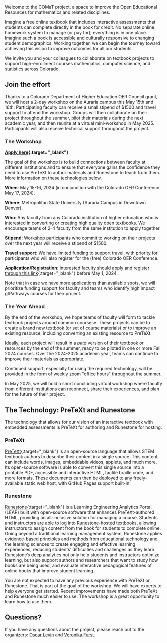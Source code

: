 ---
---

Welcome to the COMaT project, a space to improve the Open Educational Resources for mathematics and related disciplines.

Imagine a free online textbook that includes interactive assessments that students can complete directly in the book for credit.  No separate online homework system to manage (or pay for); everything is in one place.  Imagine such a book is accessible and culturally responsive to changing student demographics.  Working together, we can begin the tourney toward achieving this vision to improve outcomes for all our students.

We invite you and your colleagues to collaborate on textbook projects to support high-enrollment courses mathematics, computer science, and statistics across Colorado.  

## Join the effort

Thanks to a Colorado Department of Higher Education OER Council grant, we will host a 2-day workshop on the Auraria campus this May 15th and 16th. Participating faculty can receive a small stipend of $1500 and travel support to attend the workshop.  Groups will then collaborate on their project throughout the summer, pilot their materials during the next academic year, and then reunite at a virtual mini-workshop in May 2025.  Participants will also receive technical support throughout the project.

### The Workshop

**[Apply here](https://forms.gle/REwa2ZYcuWmFVKTq7){:target="_blank"}**

The goal of the workshop is to build connections between faculty at different institutions and to ensure that everyone gains the confidence they need to use PreTeXt to author materials and Runestone to teach from them.  More information on these technologies below.

**When**: May 15-16, 2024 (in conjunction with the Colorado OER Conference May 17, 2024).

**Where**: Metropolitan State University (Auraria Campus in Downtown Denver).

**Who**: Any faculty from any Colorado institution of higher education who is interested in converting or creating high quality open textbooks.  We encourage teams of 2-4 faculty from the same institution to apply together.

**Stipend**: Workshop participants who commit to working on their projects over the next year will receive a stipend of $1500.

**Travel support**: We have limited funding to support travel, with priority for participants who will also register for the (free) Colorado OER Conference.

**Application/Registration**: Interested faculty should [apply and register through this link](https://forms.gle/REwa2ZYcuWmFVKTq7){:target="_blank"} before May 1, 2024.

Note that in case we have more applications than available spots, we will prioritize funding support for faculty and teams who identify high impact gtPathways courses for their project.

### The Year Ahead

By the end of the workshop, we hope teams of faculty will form to tackle textbook projects around common coursese.  These projects can be to create a brand new textbook (or set of course materials) or to improve an existing resource, including converting an existing resource to PreTeXt.

Ideally, each project will result in a *beta* version of their textbook or resources by the end of the summer, ready to be piloted in one or more Fall 2024 courses. Over the 2024-2025 academic year, teams can continue to improve their materials as appropriate.

Continued support, especially for using the required technology, will be provided in the form of weekly zoom "office hours" throughout the summer.  

In May 2025, we will hold a short concluding virtual workshop where faculty from different institutions can reconnect, share their experiences, and plan for the future of their project.

## The Technology: PreTeXt and Runestone

The technology that allows for our vision of an interactive textbook with embedded assessments is PreTeXt for authoring and Runestone for hosting.  

### PreTeXt

[PreTeXt](https://pretextbook.org/){:target="_blank"} is an open-source language that allows STEM textbook authors to describe their content in a single source. This content can include words, images, embeddable videos, applets, and much more. Its open-source software is able to convert this single source into a printable PDF, accessible and interactive HTML, tactile braille code, and more formats. These documents can then be deployed to any freely-available static web host, with GitHub Pages support built-in.

### Runestone

[Runestone](https://landing.runestone.academy/){:target="_blank"} is a Learning Engineering Analytics Portal (LEAP) built with open-source software that enhances PreTeXt-authored HTML, providing an all-inclusive solution for managing a course. Students and instructors are able to log into Runestone-hosted textbooks, allowing instructors to assign content from the book for students to complete online. Going beyond a traditional learning management system, Runestone applies evidence-based principles and methods from educational technology and the learning sciences to create engaging and effective learning experiences, reducing students’ difficulties and challenges as they learn. Runestone’s deep analytics not only help students and instructors optimize learning, but also support authors and researchers that want to study how books are being used, and evaluate interactive pedagogical features of online books that improve student learning.

You are not expected to have any previous experience with PreTeXt or Runestone.  That is part of the goal of the workshop.  We will have experts to help everyone get started.  Recent improvements have made both PreTeXt and Runestone much easier to use. The workshop is a great opportunity to learn how to use them.

## Questions?

If you have any questions about the project, please reach out to the organizers: [Oscar Levin](mail-to:oscar.levin@unco.edu) and [Veronika Furst](mail-to:furst_v@fortlewis.edu).
